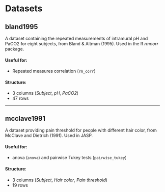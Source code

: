 # Datasets

## bland1995
A dataset containing the repeated measurements of intramural pH and PaCO2 for eight subjects, from Bland & Altman (1995). Used in the R *rmcorr* package.

#### Useful for:
- Repeated measures correlation (`rm_corr`)

#### Structure:
- 3 columns (*Subject*, *pH*, *PaCO2*)
- 47 rows

***

## mcclave1991
A dataset providing pain threshold for people with different hair color, from McClave and Dietrich (1991). Used in JASP.

#### Useful for:
- anova (`anova`) and pairwise Tukey tests (`pairwise_tukey`)

#### Structure:
- 3 columns (*Subject*, *Hair color*, *Pain threshold*)
- 19 rows
